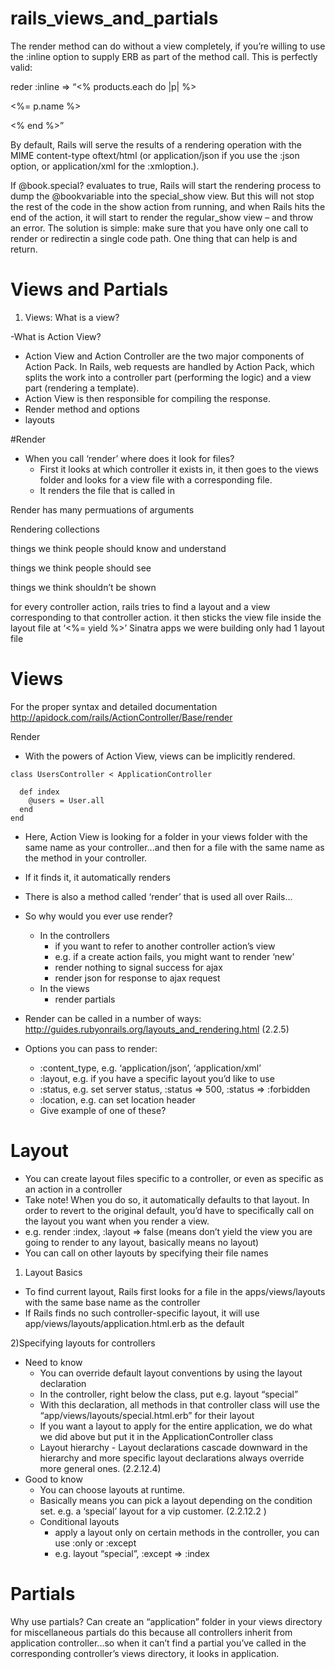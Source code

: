 rails_views_and_partials
========================

The render method can do without a view completely, if you’re willing to use the :inline option to supply ERB as part of the method call. This is perfectly valid:

  reder :inline => “<% products.each do |p| %><p><%= p.name %></p><% end %>”

By default, Rails will serve the results of a rendering operation with the MIME content-type oftext/html (or application/json if you use the :json option, or application/xml for the :xmloption.).

If @book.special? evaluates to true, Rails will start the rendering process to dump the @bookvariable into the special_show view. But this will not stop the rest of the code in the show action from running, and when Rails hits the end of the action, it will start to render the regular_show view – and throw an error. The solution is simple: make sure that you have only one call to render or redirectin a single code path. One thing that can help is and return.


# Views and Partials

1) Views:
What is a view?

-What is Action View?
  - Action View and Action Controller are the two major components of Action Pack. In Rails, web requests are handled by Action Pack, which splits the work into a controller part (performing the logic) and a view part (rendering a template).
  - Action View is then responsible for compiling the response.
  - Render method and options
  - layouts

#Render
- When you call ‘render’ where does it look for files?
  - First it looks at which controller it exists in, it then goes to the views folder and looks for a view file with a corresponding file. 
  - It renders the file that is called in 

Render has many permuations of arguments

Rendering collections

things we think people should know and understand

things we think people should see

things we think shouldn’t be shown

for every controller action, rails tries to find a layout and a view corresponding to that controller action.  it then sticks the view file inside the layout file at ‘<%= yield %>’
Sinatra apps we were building only had 1 layout file


# Views
For the proper syntax and detailed documentation
http://apidock.com/rails/ActionController/Base/render
 

Render
- With the powers of Action View, views can be implicitly rendered.
```text
class UsersController < ApplicationController
  
  def index
    @users = User.all
  end
end  
```
- Here, Action View is looking for a folder in your views folder with the same name as your controller...and then for a file with the same name as the method in your controller.
- If it finds it, it automatically renders
- There is also a method called ‘render’ that is used all over Rails...
- So why would you ever use render?
  - In the controllers
    - if you want to refer to another controller action’s view
    - e.g. if a create action fails, you might want to render ‘new’
    - render nothing to signal success for ajax
    - render json for response to ajax request
  - In the views
    - render partials
- Render can be called in a number of ways:
  http://guides.rubyonrails.org/layouts_and_rendering.html (2.2.5)

- Options you can pass to render:
  - :content_type, e.g. ‘application/json’, ‘application/xml’
  - :layout, e.g. if you have a specific layout you’d like to use
  - :status, e.g. set server status, :status => 500, :status => :forbidden
  - :location, e.g. can set location header
  - Give example of one of these?


# Layout 
- You can create layout files specific to a controller, or even as specific as an action in a controller
- Take note! When you do so, it automatically defaults to that layout. In order to revert to the original default, you’d have to specifically call on the layout you want when you render a view. 
- e.g. render :index, :layout => false (means don’t yield the view you are going to render to any layout, basically means no layout)
- You can call on other layouts by specifying their file names

1) Layout Basics
- To find current layout, Rails first looks for a file in the apps/views/layouts with the same base name as the controller
- If Rails finds no such controller-specific layout, it will use app/views/layouts/application.html.erb as the default

2)Specifying layouts for controllers
  - Need to know
    - You can override default layout conventions by using the layout declaration
    - In the controller, right below the class, put e.g. layout “special”
    - With this declaration, all methods in that controller class will use the “app/views/layouts/special.html.erb” for their layout
    - If you want a layout to apply for the entire application, we do what we did above but put it in the ApplicationController class
    - Layout hierarchy - Layout declarations cascade downward in the hierarchy and more specific layout declarations always override more general ones. (2.2.12.4)
  - Good to know
    - You can choose layouts at runtime. 
    - Basically means you can pick a layout depending on the condition set. e.g. a ‘special’ layout for a vip customer. (2.2.12.2 )
    - Conditional layouts
      - apply a layout only on certain methods in the controller, you can use :only or :except
      - e.g. layout “special”, :except => :index


# Partials
Why use partials?
Can create an “application” folder in your views directory for miscellaneous partials
do this because all controllers inherit from application controller...so when it can’t find a partial you’ve called in the corresponding controller’s views directory, it looks in application.


